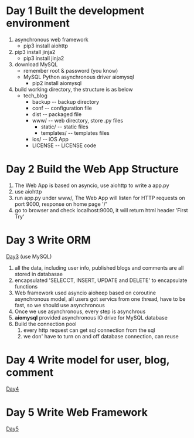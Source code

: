 # Day 1 Built the development environment

1. asynchronous web framework
   * pip3 install aiohttp
2. pip3 install jinja2
   * pip3 install jinja2
3. download MySQL
   * remember root & password (you know)
   * MySQL Python asynchronous driver aiomysql
     * pip2 install aiomysql
3. build working directory, the structure is as below
   * tech_blog
     * backup -- backup directory
     * conf -- configuration file
     * dist -- packaged file
     * www/ -- web directory, store .py files
       * static/ -- static files
       * templates/ -- templates files
     * ios/ -- iOS App 
     * LICENSE -- LICENSE code
  
# Day 2 Build the Web App Structure

1. The Web App is based on asyncio, use aiohttp to write a app.py
2. use aiohttp
3. run app.py under www/, The Web App will listen for HTTP requests on port 9000, response on home page '/'
4. go to browser and check localhost:9000, it will return html header 'First Try'

# Day 3 Write ORM
[Day3](https://github.com/XiuqinCandice/tech_blog/tree/Day-3)
(use MySQL)
1. all the data, including user info, published blogs and comments are all stored in databasae
2. encapsulated 'SELECCT, INSERT, UPDATE and DELETE' to encapsulate functions
3. Web framework used asyncio aioheep based on coroutine asynchronous model, all users got servics from one thread, have to be fast, so we should use asynchronous
4. Once we use asynchronous, every step is asynchrous
5. **aiomysql** provided asynchronous IO drive for MySQL database
6. Build the connection pool
   1. every http request can get sql connection from the sql
   2. we don' have to turn on and off database connection, can reuse
   
# Day 4 Write model for user, blog, comment
[Day4](https://github.com/XiuqinCandice/tech_blog/tree/Day-4)

# Day 5 Write Web Framework
[Day5](https://github.com/XiuqinCandice/tech_blog/tree/Day-5)



